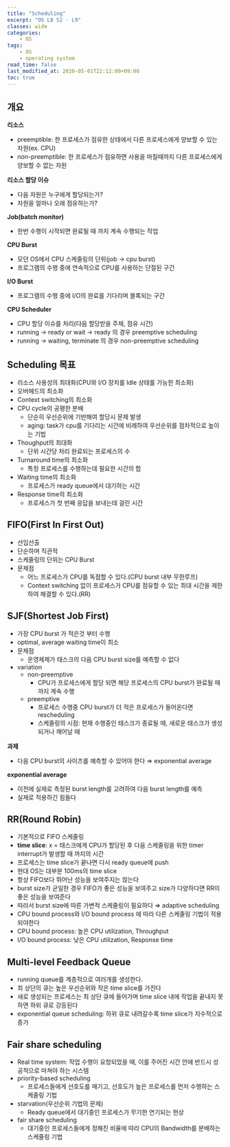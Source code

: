 ```yaml
---
title: "Scheduling"
excerpt: "OS L8 S2 - L9"
classes: wide
categories:
    - OS
tags:
    - OS
    - operating system
read_time: false
last_modified_at: 2020-05-01T22:12:00+09:00
toc: true
---
```


## 개요

**리소스**

- preemptible: 한 프로세스가 점유한 상태에서 다른 프로세스에게 양보할 수 있는 자원(ex. CPU)
- non-preemptible: 한 프로세스가 점유하면 사용을 마칠때까지 다른 프로세스에게 양보할 수 없는 자원

**리소스 할당 이슈**

- 다음 자원은 누구에게 할당되는가?
- 자원을 얼마나 오래 점유하는가?

**Job(batch monitor)**

- 한번 수행이 시작되면 완료될 때 까지 계속 수행되는 작업

**CPU Burst**

- 모던 OS에서 CPU 스케줄링의 단위(job → cpu burst)
- 프로그램의 수행 중에 연속적으로 CPU를 사용하는 단절된 구간

**I/O Burst**

- 프로그램의 수행 중에 I/O의 완료를 기다리며 블록되는 구간

**CPU Scheduler**

- CPU 할당 이슈를 처리(다음 할당받을 주체, 점유 시간)
- running → ready or wait → ready 의 경우 preemptive scheduling
- running → waiting, terminate 의 경우 non-preemptive scheduling



## Scheduling 목표

- 리소스 사용성의 최대화(CPU와 I/O 장치를 Idle 상태를 가능한 최소화)
- 오버헤드의 최소화
- Context switching의 최소화
- CPU cycle의 공평한 분배
  - 단순히 우선순위에 기반해여 할당시 문제 발생
  - aging: task가 cpu를 기다리는 시간에 비례하여 우선순위를 점차적으로 높이는 기법
- Thoughput의 최대화
  - 단위 시간당 처리 완료되는 프로세스의 수
- Turnaround time의 최소화
  - 특정 프로세스를 수행하는데 필요한 시간의 합
- Waiting time의 최소화
  - 프로세스가 ready queue에서 대기하는 시간
- Response time의 최소화
  - 프로세스가 첫 번째 응답을 보내는데 걸린 시간



## FIFO(First In First Out)

- 선입선출
- 단순하며 직관적
- 스케줄링의 단위는 CPU Burst
- 문제점
  - 어느 프로세스가 CPU를 독점할 수 있다.(CPU burst 내부 무한루프)
  - Context switching 없이 프로세스가 CPU를 점유할 수 있는 최대 시간을 제한하여 해결할 수 있다.(RR)



## SJF(Shortest Job First)

- 가장 CPU burst 가 적은것 부터 수행
- optimal, average waiting time이 최소
- 문제점
  - 운영체제가 태스크의 다음 CPU burst size를 예측할 수 없다
- variation
  - non-preemptive
    - CPU가 프로세스에게 할당 되면 해당 프로세스의 CPU burst가 완료될 때 까지 계속 수행
  - preemptive
    - 프로세스 수행중 CPU burst가 더 적은 프로세스가 들어온다면 rescheduling
    - 스케줄링의 시점: 현재 수행중인 태스크가 종료될 때, 새로운 태스크가 생성되거나 깨어날 때

**과제**

- 다음 CPU burst의 사이즈를 예측할 수 있어야 한다 ⇒ exponential average

**exponential average**

- 이전에 실제로 측정된 burst length를 고려하여 다음 burst length를 예측
- 실제로 적용하긴 힘들다



## RR(Round Robin)

- 기본적으로 FIFO 스케줄링
- **time slice**: x = 태스크에게 CPU가 할당된 후 다음 스케줄링을 위한 timer interrupt가 발생할 때 까지의 시간
- 프로세스는 time slice가 끝나면 다시 ready queue에 push
- 현대 OS는 대부분 100ms의 time slice
- 항상 FIFO보다 뛰어난 성능을 보여주지는 않는다
- burst size가 균일한 경우 FIFO가 좋은 성능을 보여주고 size가 다양하다면 RR이 좋은 성능을 보여준다
- 따라서 burst size에 따른 가변적 스케줄링이 필요하다 ⇒ adaptive scheduling
- CPU bound process와 I/O bound process 에 따라 다른 스케줄링 기법이 적용되야한다
- CPU bound process: 높은 CPU utilization, Throughput
- I/O bound process: 낮은 CPU utilization, Response time



## Multi-level Feedback Queue

- running queue를 계층적으로 여러개를 생성한다.
- 최 상단의 큐는 높은 우선순위와 작은 time slice를 가진다
- 새로 생성되는 프로세스는 최 상단 큐에 들어가며 time slice 내에 작업을 끝내지 못하면 하위 큐로 강등된다
- exponential queue scheduling: 하위 큐로 내려갈수록 time slice가 지수적으로 증가



## Fair share scheduling

- Real time system: 작업 수행이 요청되었을 때, 이를 주어진 시간 안에 반드시 성공적으로 마쳐야 하는 시스템
- priority-based scheduling
  - 프로세스들에게 선호도를 매기고, 선호도가 높은 프로세스를 먼저 수행하는 스케줄링 기법
- starvation(우선순위 기법의 문제)
  - Ready queue에서 대기중인 프로세스가 무기한 연기되는 현상
- fair share scheduling
  - 대기중인 프로세스들에게 정해진 비율에 따라 CPU의 Bandwidth를 분배하는 스케줄링 기법
